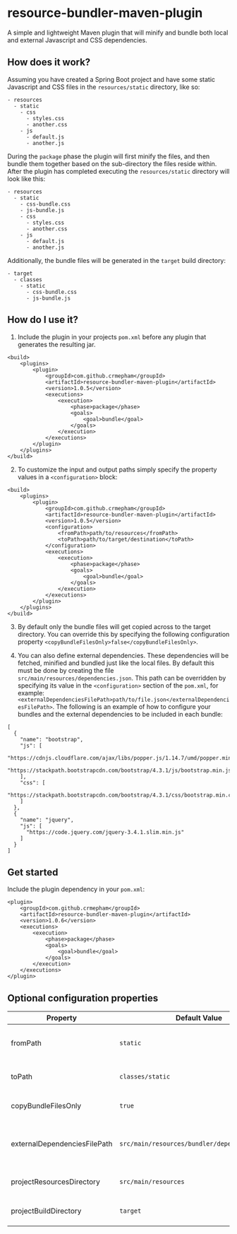 # resource-bundler-maven-plugin
A simple and lightweight Maven plugin that will minify and bundle both local and external Javascript and CSS dependencies.

## How does it work?
Assuming you have created a Spring Boot project and have some static Javascript and CSS files in the `resources/static` directory, like so:

```
- resources
  - static
    - css
      - styles.css
      - another.css
    - js
      - default.js
      - another.js
```

During the `package` phase the plugin will first minify the files, and then bundle them together based on the sub-directory the files reside within. After the plugin has completed executing the `resources/static` directory will look like this:

```
- resources
  - static
    - css-bundle.css
    - js-bundle.js
    - css
      - styles.css
      - another.css
    - js
      - default.js
      - another.js
```

Additionally, the bundle files will be generated in the `target` build directory:

```
- target
  - classes
    - static
      - css-bundle.css
      - js-bundle.js
```

## How do I use it?

1. Include the plugin in your projects `pom.xml` before any plugin that generates the resulting jar.

```
<build>
    <plugins>
        <plugin>
            <groupId>com.github.crmepham</groupId>
            <artifactId>resource-bundler-maven-plugin</artifactId>
            <version>1.0.5</version>
            <executions>
                <execution>
                    <phase>package</phase>
                    <goals>
                        <goal>bundle</goal>
                    </goals>
                </execution>
            </executions>
        </plugin>
    </plugins>
</build>
```

2. To customize the input and output paths simply specify the property values in a `<configuration>` block:

```
<build>
    <plugins>
        <plugin>
            <groupId>com.github.crmepham</groupId>
            <artifactId>resource-bundler-maven-plugin</artifactId>
            <version>1.0.5</version>
            <configuration>
                <fromPath>path/to/resources</fromPath>
                <toPath>path/to/target/destination</toPath>
            </configuration>
            <executions>
                <execution>
                    <phase>package</phase>
                    <goals>
                        <goal>bundle</goal>
                    </goals>
                </execution>
            </executions>
        </plugin>
    </plugins>
</build>
```

3. By default only the bundle files will get copied across to the target directory. You can override this by specifying the following configuration property `<copyBundleFilesOnly>false</copyBundleFilesOnly>`.

4. You can also define external dependencies. These dependencies will be fetched, minified and bundled just like the local files. By default this must be done by creating the file `src/main/resources/dependencies.json`. This path can be overridden by specifying its value in the `<configuration>` section of the `pom.xml`, for example: `<externalDependenciesFilePath>path/to/file.json</externalDependenciesFilePath>`. The following is an example of how to configure your bundles and the external dependencies to be included in each bundle:

```
[
  {
    "name": "bootstrap",
    "js": [
      "https://cdnjs.cloudflare.com/ajax/libs/popper.js/1.14.7/umd/popper.min.js",
      "https://stackpath.bootstrapcdn.com/bootstrap/4.3.1/js/bootstrap.min.js"
    ],
    "css": [
      "https://stackpath.bootstrapcdn.com/bootstrap/4.3.1/css/bootstrap.min.css"
    ]
  },
  {
    "name": "jquery",
    "js": [
      "https://code.jquery.com/jquery-3.4.1.slim.min.js"
    ]
  }
]
```

## Get started
Include the plugin dependency in your `pom.xml`:
```
<plugin>
    <groupId>com.github.crmepham</groupId>
    <artifactId>resource-bundler-maven-plugin</artifactId>
    <version>1.0.6</version>
    <executions>
        <execution>
            <phase>package</phase>
            <goals>
                <goal>bundle</goal>
            </goals>
        </execution>
    </executions>
</plugin>
```

## Optional configuration properties
|Property|Default Value|Description|
|--------|-------------|-----------|
|fromPath|`static`|The top-level directory to scan for Javascript and CSS files to bundle. By default this is the `static` directory underneath `src/main/resources`.|
|toPath|`classes/static`|The directory to copy the bundled files to within the `target` directory. By default this is the `classes/static` directory.|
|copyBundleFilesOnly|`true`|If true, only the bundle files are copied across to the build (target) directory. Not the individual Javascript and CSS files that were bundled.|
|externalDependenciesFilePath|`src/main/resources/bundler/dependencies.json`|The path to the JSON file containing the list of external URI's that need to be fetched. These URI's will point to Javascript or CSS content. By default the file path is `src/main/resources/bundler/dependencies.json`.|
|projectResourcesDirectory|`src/main/resources`|The resource directory. Typically this is the `src/main/resources` directory, but it may differ if you are not using a Spring-based application.|
|projectBuildDirectory|`target`|The project build directory. Typically this is the `target` directory but it may differ if you are not using a Spring-based application.|
